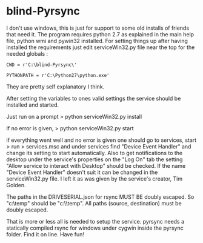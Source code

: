 blind-Pyrsync
=============


I don't use windows, this is just for support to some old installs of friends that need it. The program requires python 2.7 as explained in the main help file, python wmi and pywin32 installed. 
For setting things up after having installed the requirements just edit serviceWin32.py file near the top for the needed globals :

```
CWD = r'C:\blind-Pyrsync\'

PYTHONPATH = r'C:\Python27\python.exe'
```

They are pretty self explanatory I think.

After setting the variables to ones valid settings the service should be installed and started. 

Just run on a prompt > python serviceWin32.py install

If no error is given, > python serviceWin32.py start

if everything went well and no error is given one should go to services, start > run > services.msc and under services find "Device Event Handler" and change its setting to start automatically. Also to get notifications to the desktop under the service's properties on the "Log On" tab the setting "Allow service to interact with Desktop" should be checked. If the name "Device Event Handler" doesn't suit it can be changed in the serviceWin32.py file. I left it as was given by the service's creator, Tim Golden.

The paths in the DRIVESERIAL.json for rsync MUST BE doubly escaped. So "c:\temp" should be "c:\\\temp". All paths (source, destination) must be doubly escaped. 

That is more or less all is needed to setup the service. pyrsync needs a statically compiled rsync for windows under cygwin inside the pyrsync folder. Find it on line. Have fun!
